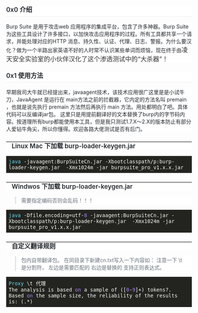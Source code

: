 <h2 style="word-wrap: break-word;margin-top: 24px;margin-bottom: 16px;padding-bottom: 0.3em;font-size: 1.5em;line-height: 1.25;box-sizing: border-box;font-weight: 600;border-bottom: 1px solid rgb(234, 236, 239);color: rgb(36, 41, 46);white-space: normal;background-color: rgb(255, 255, 255);"><span style="font-size: 17px;">0x0 介绍</span></h2><p style="word-wrap: break-word;margin-bottom: 16px;line-height: normal;box-sizing: border-box;color: rgb(36, 41, 46);text-align: left;white-space: normal;background-color: rgb(255, 255, 255);">Burp Suite 是用于攻击web 应用程序的集成平台，包含了许多神器。Burp Suite为这些工具设计了许多接口，以加快攻击应用程序的过程。所有工具都共享一个请求，并能处理对应的HTTP 消息、持久性、认证、代理、日志、警报。为什么要汉化？做为一个半路出家英语不好的人时常不认识某些单词而烦恼，现在终于由<span style="color: rgb(51, 51, 51);font-family: -apple-system-font, BlinkMacSystemFont, &quot;Helvetica Neue&quot;, &quot;PingFang SC&quot;, &quot;Hiragino Sans GB&quot;, &quot;Microsoft YaHei UI&quot;, &quot;Microsoft YaHei&quot;, Arial, sans-serif;font-size: 17px;text-align: justify;">凌天安全实验室的小伙伴汉化了这个渗透测试中的“大杀器”！</span></p><h2 style="word-wrap: break-word;margin-top: 24px;margin-bottom: 16px;padding-bottom: 0.3em;font-size: 1.5em;line-height: 1.25;box-sizing: border-box;font-weight: 600;border-bottom: 1px solid rgb(234, 236, 239);color: rgb(36, 41, 46);white-space: normal;background-color: rgb(255, 255, 255);"><span style="font-size: 17px;">0x1 使用方法</span></h2><p style="word-wrap: break-word;margin-bottom: 16px;line-height: normal;box-sizing: border-box;color: rgb(36, 41, 46);text-align: left;white-space: normal;background-color: rgb(255, 255, 255);">早期我司大牛就已经提出来，javaagent技术，该技术应用很广这里是是小试牛刀，JavaAgent 是运行在 main方法之前的拦截器，它内定的方法名叫 premain ，也就是说先执行 premain 方法然后再执行 main 方法。用处都明白了吧。具体代码可以反编译jar包。 这里只是用提前翻译好的文本替换了burp内的字节码内容。按道理所有burp都能使用本工具，但是我只测试1.7.X～2.X的版本防止有部分人爱钻牛角尖，所以你懂得。欢迎各路大佬测试是否有后门。</p><h3 style="word-wrap: break-word;margin-top: 24px;margin-bottom: 16px;font-size: 1.25em;line-height: 1.25;box-sizing: border-box;background: rgb(255, 255, 255);border-top: 3px solid rgb(153, 153, 153);font-weight: 600;color: rgb(36, 41, 46);white-space: normal;padding-left: 15px !important;"><span style="font-size: 17px;">Linux Mac 下加载 burp-loader-keygen.jar</span></h3><pre style="word-wrap: break-word;line-height: normal;box-sizing: border-box;color: rgb(36, 41, 46);font-size: 16px;text-align: left;background-color: rgb(255, 255, 255);"><code class="hljs nginx" style="word-wrap: break-word;line-height: normal;box-sizing: border-box;display: block;overflow-x: auto;padding: 0.5em;white-space: pre-wrap;background: rgb(35, 36, 31) !important;color: rgb(248, 248, 242) !important;"><span class="hljs-attribute" style="word-wrap: break-word;line-height: normal;box-sizing: border-box;color: rgb(102, 217, 239);">java</span> -javaagent:BurpSuiteCn.jar -Xbootclasspath/p:burp-loader-keygen.jar &nbsp;-Xmx1024m -jar burpsuite_pro_v1.x.x.jar</code></pre><h3 style="word-wrap: break-word;margin-top: 24px;margin-bottom: 16px;font-size: 1.25em;line-height: 1.25;box-sizing: border-box;background: rgb(255, 255, 255);border-top: 3px solid rgb(153, 153, 153);font-weight: 600;color: rgb(36, 41, 46);white-space: normal;padding-left: 15px !important;"><span style="font-size: 17px;">Windwos 下加载 burp-loader-keygen.jar</span></h3><blockquote style="word-wrap: break-word;line-height: normal;box-sizing: border-box;margin-bottom: 16px;padding-right: 1em;padding-left: 1em;color: rgb(106, 115, 125);border-left-width: 0.25em;border-left-color: rgb(223, 226, 229);text-align: left;white-space: normal;background-color: rgb(255, 255, 255);"><p style="word-wrap: break-word;line-height: normal;box-sizing: border-box;">需要指定编码否则会乱码！！！</p></blockquote><pre style="word-wrap: break-word;line-height: normal;box-sizing: border-box;color: rgb(36, 41, 46);font-size: 16px;text-align: left;background-color: rgb(255, 255, 255);"><code class="hljs nginx" style="word-wrap: break-word;line-height: normal;box-sizing: border-box;display: block;overflow-x: auto;padding: 0.5em;white-space: pre-wrap;background: rgb(35, 36, 31) !important;color: rgb(248, 248, 242) !important;"><span class="hljs-attribute" style="word-wrap: break-word;line-height: normal;box-sizing: border-box;color: rgb(102, 217, 239);">java</span> -Dfile.encoding=utf-<span class="hljs-number" style="word-wrap: break-word;line-height: normal;box-sizing: border-box;color: rgb(174, 129, 255);">8</span> -javaagent:BurpSuiteCn.jar -Xbootclasspath/p:burp-loader-keygen.jar &nbsp;-Xmx1024m -jar burpsuite_pro_v1.x.x.jar</code></pre><h3 style="word-wrap: break-word;margin-top: 24px;margin-bottom: 16px;font-size: 1.25em;line-height: 1.25;box-sizing: border-box;background: rgb(255, 255, 255);border-top: 3px solid rgb(153, 153, 153);font-weight: 600;color: rgb(36, 41, 46);white-space: normal;padding-left: 15px !important;"><span style="font-size: 17px;">自定义翻译规则</span></h3><blockquote style="word-wrap: break-word;line-height: normal;box-sizing: border-box;margin-bottom: 16px;padding-right: 1em;padding-left: 1em;color: rgb(106, 115, 125);border-left-width: 0.25em;border-left-color: rgb(223, 226, 229);text-align: left;white-space: normal;background-color: rgb(255, 255, 255);"><p style="word-wrap: break-word;line-height: normal;box-sizing: border-box;">包内自带翻译包。 在同目录下新建cn.txt写入一下内容如： 注意一下 \t 是分割符， 左边是需要匹配的 右边是替换的 支持正则表达式。</p></blockquote><pre style="word-wrap: break-word;line-height: normal;box-sizing: border-box;color: rgb(36, 41, 46);font-size: 16px;text-align: left;background-color: rgb(255, 255, 255);"><code class="hljs nginx" style="word-wrap: break-word;line-height: normal;box-sizing: border-box;display: block;overflow-x: auto;padding: 0.5em;white-space: pre-wrap;background: rgb(35, 36, 31) !important;color: rgb(248, 248, 242) !important;"><span class="hljs-attribute" style="word-wrap: break-word;line-height: normal;box-sizing: border-box;color: rgb(102, 217, 239);">Proxy</span> \t 代理 
The analysis is based <span class="hljs-literal" style="word-wrap: break-word;line-height: normal;box-sizing: border-box;color: rgb(174, 129, 255);">on</span> a sample of ([<span class="hljs-number" style="word-wrap: break-word;line-height: normal;box-sizing: border-box;color: rgb(174, 129, 255);">0</span>-<span class="hljs-number" style="word-wrap: break-word;line-height: normal;box-sizing: border-box;color: rgb(174, 129, 255);">9</span>]+) tokens?. Based <span class="hljs-literal" style="word-wrap: break-word;line-height: normal;box-sizing: border-box;color: rgb(174, 129, 255);">on</span> the sample size, the reliability of the results is: (.*) <span style="font-size: 18px;"><strong style="font-size: 18px;white-space: normal;">
